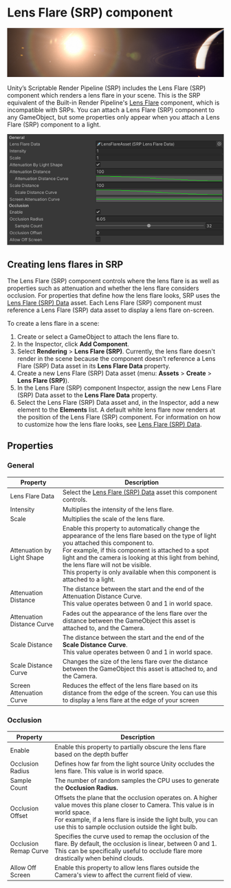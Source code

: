 # Lens Flare (SRP) component

![](../../images/shared/lens-flare/lens-flare-header.png)

Unity’s Scriptable Render Pipeline (SRP) includes the Lens Flare (SRP) component which renders a lens flare in your scene. This is the SRP equivalent of the Built-in Render Pipeline's [Lens Flare](https://docs.unity3d.com/Manual/class-LensFlare.html) component, which is incompatible with SRPs. You can attach a Lens Flare (SRP) component to any GameObject, but some properties only appear when you attach a Lens Flare (SRP) component to a light.

![](../../images/shared/lens-flare/lens-flare-comp.png)

## Creating lens flares in SRP

The Lens Flare (SRP) component controls where the lens flare is as well as properties such as attenuation and whether the lens flare considers occlusion. For properties that define how the lens flare looks, SRP uses the [Lens Flare (SRP) Data](lens-flare-asset.md) asset. Each Lens Flare (SRP) component must reference a Lens Flare (SRP) data asset to display a lens flare on-screen.

To create a lens flare in a scene:

1. Create or select a GameObject to attach the lens flare to.
2. In the Inspector, click **Add Component**.
3. Select **Rendering** > **Lens Flare (SRP)**. Currently, the lens flare doesn't render in the scene because the component doesn't reference a Lens Flare (SRP) Data asset in its **Lens Flare Data** property.
4. Create a new Lens Flare (SRP) Data asset (menu: **Assets** > **Create** > **Lens Flare (SRP)**).
5. In the Lens Flare (SRP) component Inspector, assign the new Lens Flare (SRP) Data asset to the **Lens Flare Data** property.
6. Select the Lens Flare (SRP) Data asset and, in the Inspector, add a new element to the **Elements** list. A default white lens flare now renders at the position of the Lens Flare (SRP) component. For information on how to customize how the lens flare looks, see [Lens Flare (SRP) Data](lens-flare-asset.md).

## Properties

### General

| **Property**    | **Description**                                              |
| --------------- | ------------------------------------------------------------ |
| Lens Flare Data | Select the [Lens Flare (SRP) Data](lens-flare-asset.md) asset this component controls. |
| Intensity     | Multiplies the intensity of the lens flare. |
| Scale         | Multiplies the scale of the lens flare. |
| Attenuation by Light Shape | Enable this property to automatically change the appearance of the lens flare based on the type of light you attached this component to.<br/>For example, if this component is attached to a spot light and the camera is looking at this light from behind, the lens flare will not be visible. <br/>This property is only available when this component is attached to a light. |
| Attenuation Distance |The distance between the start and the end of the Attenuation Distance Curve.<br/>This value operates between 0 and 1 in world space.  |
| Attenuation Distance Curve | Fades out the appearance of the lens flare over the distance between the GameObject this asset is attached to, and the Camera. |
| Scale Distance | The distance between the start and the end of the **Scale Distance Curve**.<br/>This value operates between 0 and 1 in world space. |
| Scale Distance Curve | Changes the size of the lens flare over the distance between the GameObject this asset is attached to, and the Camera. |
| Screen Attenuation Curve | Reduces the effect of the lens flare based on its distance from the edge of the screen. You can use this to display a lens flare at the edge of your screen |

### Occlusion

| **Property**    | **Description**                                              |
| --------------- | ------------------------------------------------------------ |
| Enable | Enable this property to partially obscure the lens flare based on the depth buffer |
| Occlusion Radius | Defines how far from the light source Unity occludes the lens flare. This value is in world space. |
| Sample Count | The number of random samples the CPU uses to generate the **Occlusion Radius.** |
| Occlusion Offset | Offsets the plane that the occlusion operates on. A higher value moves this plane closer to Camera. This value is in world space. <br/>For example, if a lens flare is inside the light bulb, you can use this to sample occlusion outside the light bulb. |
| Occlusion Remap Curve | Specifies the curve used to remap the occlusion of the flare. By default, the occlusion is linear, between 0 and 1. This can be specifically useful to occlude flare more drastically when behind clouds. |
| Allow Off Screen | Enable this property to allow lens flares outside the Camera's view to affect the current field of view. |
